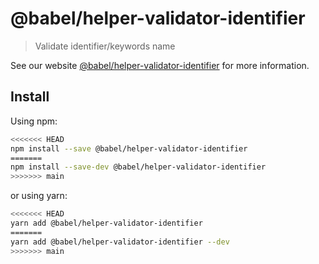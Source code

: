 # @babel/helper-validator-identifier

> Validate identifier/keywords name

See our website [@babel/helper-validator-identifier](https://babeljs.io/docs/en/babel-helper-validator-identifier) for more information.

## Install

Using npm:

```sh
<<<<<<< HEAD
npm install --save @babel/helper-validator-identifier
=======
npm install --save-dev @babel/helper-validator-identifier
>>>>>>> main
```

or using yarn:

```sh
<<<<<<< HEAD
yarn add @babel/helper-validator-identifier
=======
yarn add @babel/helper-validator-identifier --dev
>>>>>>> main
```
